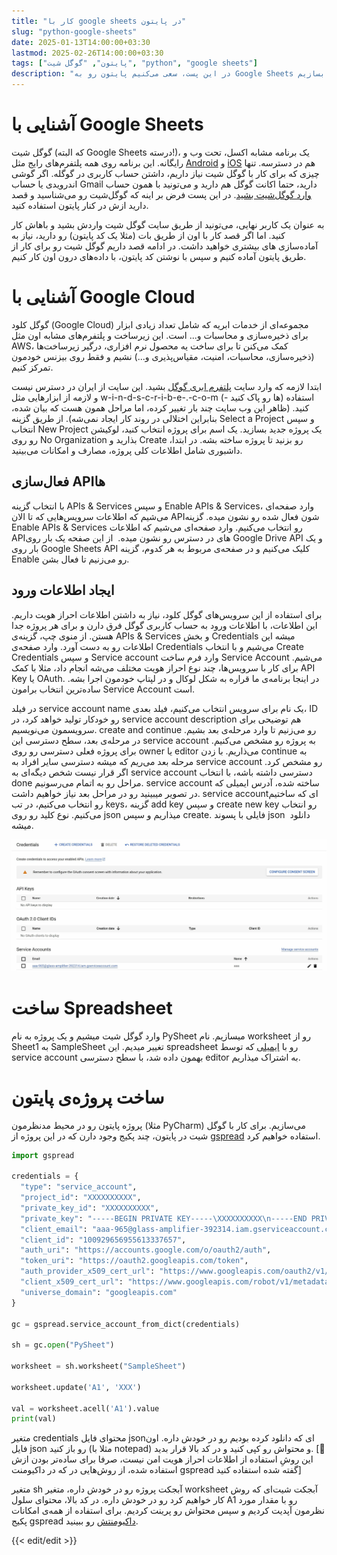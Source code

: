 ```yaml
---
title: "کار با google sheets در پایتون"
slug: "python-google-sheets"
date: 2025-01-13T14:00:00+03:30
lastmod: 2025-02-26T14:00:00+03:30
tags: ["پایتون", "گوگل شیت", "python", "google sheets"]
description: "در این پست، سعی می‌کنیم پایتون رو به Google Sheets وصل کنیم و باهاش یک پروژه ساده بسازیم"
---
```

# آشنایی با Google Sheets

گوگل شیت (که البته Google Sheets درسته!)، یک برنامه مشابه اکسل، تحت وب و رایگانه. این برنامه روی همه پلتفرم‌های رایج مثل [Android](https://play.google.com/store/apps/details?id=com.google.android.apps.docs.editors.sheets) و [iOS](https://apps.apple.com/us/app/google-sheets/id842849113) هم در دسترسه. تنها چیزی که برای کار با گوگل شیت نیاز داریم، داشتن حساب کاربری در گوگله. اگر گوشی اندرویدی یا حساب Gmail دارید، حتما اکانت گوگل هم دارید و می‌تونید با همون حساب [وارد گوگل‌شیت بشید](https://docs.google.com/spreadsheets/u/0/). در این پست فرض بر اینه که گوگل‌شیت رو می‌شناسید و قصد دارید ازش در کنار پایتون استفاده کنید.

به عنوان یک کاربر نهایی، می‌تونید از طریق سایت گوگل شیت واردش بشید و باهاش کار کنید. اما اگر قصد کار با اون از طریق بات (مثلا یک کد پایتون) رو دارید، نیاز به آماده‌سازی های بیشتری خواهید داشت. در ادامه قصد داریم گوگل شیت رو برای کار از طریق پایتون آماده کنیم و سپس با نوشتن کد پایتون، با داده‌های درون اون کار کنیم.

# آشنایی با Google Cloud

گوگل کلود (Google Cloud) مجموعه‌ای از خدمات ابریه که شامل تعداد زیادی ابزار برای ذخیره‌سازی و محاسبات و... است. این زیرساخت و پلتفرم‌های مشابه اون مثل AWS، کمک می‌کنن تا برای ساخت یه محصول نرم افزاری، درگیر زیرساخت‌ها (ذخیره‌سازی، محاسبات، امنیت، مقیاس‌پذیری و...) نشیم و فقط روی بیزنس خودمون تمرکز کنیم.

ابتدا لازمه که وارد سایت [پلتفرم ابری گوگل](https://console.cloud.google.com) بشید. این سایت از ایران در دسترس نیست و لازمه از ابزارهایی مثل w-i-n-d-s-c-r-i-b-e-.-c-o-m (- ها رو پاک کنید) استفاده کنید. (ظاهر این وب سایت چند بار تغییر کرده، اما مراحل همون هست که بیان شده، بنابراین اختلالی در روند کار ایجاد نمی‌شه). از طریق گزینه Select a Project و سپس انتخاب New Project یک پروژه جدید بسازید. یک اسم برای پروژه انتخاب کنید، لوکیشن رو روی No Organization بذارید و Create رو بزنید تا پروژه ساخته بشه. در ابتدا، داشبوری شامل اطلاعات کلی پروژه، مصارف و امکانات می‌بینید.

## فعال‌سازی API‌ها

با انتخاب گزینه APIs & Services و سپس Enable APIs & Services، وارد صفحه‌ای می‌شیم که اطلاعات سرویس‌هایی که تا الان APIشون فعال شده رو نشون میده. گزینه Enable APIs & Services رو انتخاب می‌کنیم. وارد صفحه‌ای می‌شیم که اطلاعات APIهای در دسترس رو نشون میده.  از این صفحه یک بار روی Google Drive API و یک بار روی Google Sheets API کلیک می‌کنیم و در صفحه‌ی مربوط به هر کدوم، گزینه Enable رو می‌زنیم تا فعال بشن.

## ایجاد اطلاعات ورود

برای استفاده از این سرویس‌های گوگل کلود، نیاز به داشتن اطلاعات احراز هویت داریم. این اطلاعات، با اطلاعات ورود به حساب کاربری گوگل فرق دارن و برای هر پروژه جدا هستن. از منوی چپ، گزینه‌ی APIs & Services و بخش Credentials میشه این اطلاعات رو به دست آورد. وارد صفحه‌ی Credentials می‌شیم و با انتخاب Create Credentials و سپس Service account وارد فرم ساخت Service Account می‌شیم. برای کار با سرویس‌ها، چند نوع احراز هویت مختلف می‌شه انجام داد، مثلا با کمک API Key یا OAuth. در اینجا برنامه‌ی ما قراره به شکل لوکال و در لپتاپ خودمون اجرا بشه. ساده‌ترین انتخاب برامون Service Account است.

در فیلد service account name یک نام برای سرویس انتخاب می‌کنیم، فیلد بعدی، ID رو خودکار تولید خواهد کرد، در service account description هم توضیحی برای سرویسمون می‌نویسیم. create and continue رو می‌زنیم تا وارد مرحله‌ی بعد بشیم. در مرحله‌ی بعد، سطح دسترسی این service account به پروژه رو مشخص می‌کنیم. برای پروژه فعلی دسترسی رو روی owner یا editor می‌ذاریم. با زدن continue به مرحله بعد می‌ریم که میشه دسترسی سایر افراد به service account رو مشخص کرد. اگر قرار نیست شخص دیگه‌ای به service account دسترسی داشته باشه، با انتخاب done مراحل رو به اتمام می‌رسونیم. service account ساخته شده، آدرس ایمیلی که در تصویر میبینید رو در مراحل بعد نیاز خواهیم داشت. service accountای که ساختیم رو انتخاب می‌کنیم، در تب keys، گزینه add key و سپس create new key رو انتخاب می‌کنیم. نوع کلید رو روی json میذاریم و سپس create. فایلی با پسوند json  دانلود میشه.

![python google sheet create credential](./images/python-google-sheet-create-credential.jpg#center)

# ساخت Spreadsheet

وارد گوگل شیت میشیم و یک پروژه به نام PySheet میسازیم. نام worksheet رو از Sheet1 به SampleSheet تغییر میدیم. این spreadsheet رو با [ایمیلی](#service-account-email) که توسط service account بهمون داده شد، با سطح دسترسی editor به اشتراک میذاریم.

# ساخت پروژه‌ی پایتون

پروژه پایتون رو در محیط مدنظرمون (مثلا PyCharm) می‌سازیم. برای کار با گوگل شیت در پایتون، چند پکیج وجود دارن که در این پروژه از [gspread](https://docs.gspread.org/) استفاده خواهیم کرد.

```python
import gspread

credentials = {
  "type": "service_account",
  "project_id": "XXXXXXXXXX",
  "private_key_id": "XXXXXXXXXX",
  "private_key": "-----BEGIN PRIVATE KEY-----\XXXXXXXXXX\n-----END PRIVATE KEY-----\n",
  "client_email": "aaa-965@glass-amplifier-392314.iam.gserviceaccount.com",
  "client_id": "100929656955613337657",
  "auth_uri": "https://accounts.google.com/o/oauth2/auth",
  "token_uri": "https://oauth2.googleapis.com/token",
  "auth_provider_x509_cert_url": "https://www.googleapis.com/oauth2/v1/certs",
  "client_x509_cert_url": "https://www.googleapis.com/robot/v1/metadata/x509/aaa-965%40glass-amplifier-392314.iam.gserviceaccount.com",
  "universe_domain": "googleapis.com"
}

gc = gspread.service_account_from_dict(credentials)

sh = gc.open("PySheet")

worksheet = sh.worksheet("SampleSheet")

worksheet.update('A1', 'XXX')

val = worksheet.acell('A1').value
print(val)
```

متغیر credentials محتوای فایل jsonای که دانلود کرده بودیم رو در خودش داره. اون فایل json رو باز کنید (مثلا با notepad) و محتواش رو کپی کنید و در کد بالا قرار بدید. \[🚩 این روشِ استفاده از اطلاعات احراز هویت امن نیست، صرفا برای ساده‌تر بودن ازش استفاده شده، از روش‌هایی در که در داکیومنت gspread گفته شده استفاده کنید\]

متغیر sh آبجکت پروژه رو در خودش داره، متغیر worksheet آبجکت شیت‌ای که روش کار خواهیم کرد رو در خودش داره. در کد بالا، محتوای سلول A1 رو با مقدار مورد نظرمون آپدیت کردیم و سپس محتواش رو پرینت کردیم. برای استفاده از همه‌ی امکانات پکیج gspread [داکیومنتش](https://docs.gspread.org/) رو ببینید.

{{< edit/edit >}}